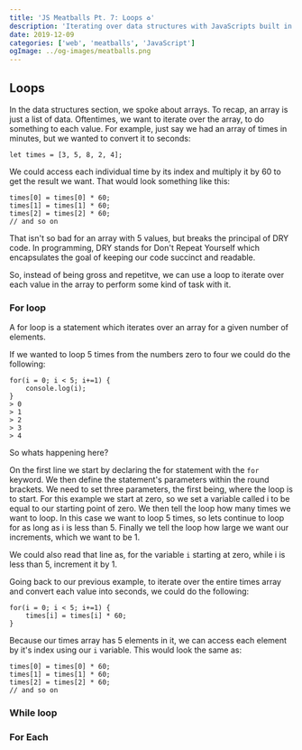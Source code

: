 ```yaml
---
title: 'JS Meatballs Pt. 7: Loops ♻️'
description: 'Iterating over data structures with JavaScripts built in looping functions and methods.'
date: 2019-12-09
categories: ['web', 'meatballs', 'JavaScript']
ogImage: ../og-images/meatballs.png
---
```


## Loops

In the data structures section, we spoke about arrays. To recap, an array is just a list of data. Oftentimes, we want to iterate over the array, to do something to each value. For example, just say we had an array of times in minutes, but we wanted to convert it to seconds:

    let times = [3, 5, 8, 2, 4];

We could access each individual time by its index and multiply it by 60 to get the result we want. That would look something like this:

    times[0] = times[0] * 60;
    times[1] = times[1] * 60;
    times[2] = times[2] * 60;
    // and so on

That isn't so bad for an array with 5 values, but breaks the principal of DRY code. In programming, DRY stands for Don't Repeat Yourself which encapsulates the goal of keeping our code succinct and readable.

So, instead of being gross and repetitve, we can use a loop to iterate over each value in the array to perform some kind of task with it.

### For loop

A for loop is a statement which iterates over an array for a given number of elements.

If we wanted to loop 5 times from the numbers zero to four we could do the following:

    for(i = 0; i < 5; i+=1) {
        console.log(i);
    }
    > 0
    > 1
    > 2
    > 3
    > 4

So whats happening here?

On the first line we start by declaring the for statement with the `for` keyword. We then define the statement's parameters within the round brackets. We need to set three parameters, the first being, where the loop is to start. For this example we start at zero, so we set a variable called i to be equal to our starting point of zero. We then tell the loop how many times we want to loop. In this case we want to loop 5 times, so lets continue to loop for as long as i is less than 5. Finally we tell the loop how large we want our increments, which we want to be 1. 

We could also read that line as, for the variable `i` starting at zero, while i is less than 5, increment it by 1.

Going back to our previous example, to iterate over the entire times array and convert each value into seconds, we could do the following:

    for(i = 0; i < 5; i+=1) {
        times[i] = times[i] * 60;
    }

Because our times array has 5 elements in it, we can access each element by it's index using our `i` variable. This would look the same as:

    times[0] = times[0] * 60;
    times[1] = times[1] * 60;
    times[2] = times[2] * 60;
    // and so on

### While loop

### For Each
